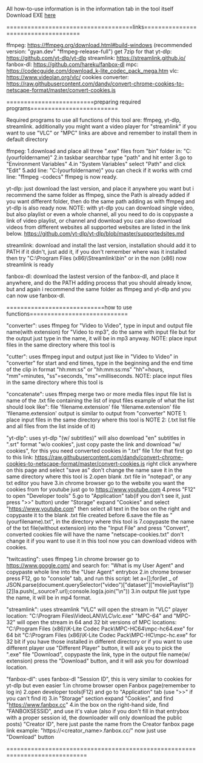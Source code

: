 All how-to-use information is in the information tab in the tool itself
Download EXE [here](https://github.com/OppaiEcchi/DownloaderConverterCutter/releases)


====================================links====================================

ffmpeg:  https://ffmpeg.org/download.html#build-windows
(recommended version: "gyan.dev" "ffmpeg-release-full") get 7zip for that
yt-dlp: https://github.com/yt-dlp/yt-dlp
streamlink: https://streamlink.github.io/
fanbox-dl: https://github.com/hareku/fanbox-dl
mpc: https://codecguide.com/download_k-lite_codec_pack_mega.htm
vlc: https://www.videolan.org/vlc/
cookies converter: https://raw.githubusercontent.com/dandv/convert-chrome-cookies-to-netscape-format/master/convert-cookies.js

=========================preparing required programs=========================

Required programs to use all functions of this tool are:
ffmpeg, yt-dlp, streamlink.
additionally you might want a video player for "streamlink"
if you want to use "VLC" or "MPC" links are above
and remember to install them in default directory

ffmpeg:
1.download and place all three ".exe" files from "bin" folder in:
    "C:\(yourfoldername)"
2.in taskbar searchbar type "path" and hit enter
3.go to "Environment Variables"
4.in "System Variables" select "Path" and click "Edit"
5.add line: "C:\(yourfoldername)"
you can check if it works with cmd line: "ffmpeg -codecs"
ffmpeg is now ready.

yt-dlp:
just download the last version, and place it anywhere you want
but i recommend the same folder as ffmpeg, since the Path is already added
if you want different folder, then do the same path adding as with ffmpeg
and yt-dlp is also ready now.
NOTE: with yt-dlp you can download single video, but also playlist
or even a whole channel, all you need to do is copypaste a link of video
playlist, or channel and download
you can also download videos from different websites
all supported websites are listed in the link below.
https://github.com/yt-dlp/yt-dlp/blob/master/supportedsites.md

streamlink:
download and install the last version, installation should add it to PATH
if it didn't, just add it, if you don't remember where was it installed
then try "C:\Program Files (x86)\Streamlink\bin" or in the non (x86)
now streamlink is ready

fanbox-dl:
download the lastest version of the fanbox-dl, and place it anywhere,
and do the PATH adding process that you should already know,
but and again i recommend the same folder as ffmpeg and yt-dlp
and you can now use fanbox-dl.

============================how to use functions============================

"converter":
uses ffmpeg
for "Video to Video", type in input and output file name(with extension)
for "Video to mp3", do the same with input file
but for the output just type in the name, it will be in mp3 anyway.
NOTE: place input files in the same directory where this tool is

"cutter":
uses ffmpeg
input and output just like in "Video to Video" in "converter"
for start and end times, type in the beginning and the end time of the clip
in format "hh:mm:ss" or "hh:mm:ss:ms"
"hh"=hours, "mm"=minutes, "ss"=seconds, "ms"=milliseconds.
NOTE: place input files in the same directory where this tool is

"concatenate":
uses ffmpeg
merge two or more media files
input file list is name of the .txt file containing the list of input files
example of what the list should look like":
file 'filename.extension' 
file 'filename.extension' 
file 'filename.extension' 
output is similar to output from "converter"
NOTE 1: place input files in the same directory where this tool is
NOTE 2: (.txt list file and all files from the list inside of it)

"yt-dlp":
uses yt-dlp
"(w/ subtitles)" will also download "en" subtitles in ".srt" format
"w/o cookies", just copy paste the link and download
"w/ cookies", for this you need converted cookies in ".txt" file
1.for that first go to this link:
    https://raw.githubusercontent.com/dandv/convert-chrome-cookies-to-netscape-format/master/convert-cookies.js
    right click anywhere on this page and select "save as"
    don't change the name
    save it in the same directory where this tool is
2.open blank .txt file in "notepad", or any txt editor you have
3.in chrome browser go to the website you want the cookies from
    for youtube just go to https://www.youtube.com
4.press "F12" to open "Developer tools"
5.go to "Application" tab(if you don't see it, just press ">>" button)
    under "Storage" expand "Cookies" and select "https://www.youtube.com"
    then select all text in the box on the right
    and copypaste it to the blank .txt file created before
6.save the file as "(yourfilename).txt", in the directory where this tool is
7.copypaste the name of the txt file(without extension) into the "Input File"    and press "Convert", converted cookies file will have the name
  "netscape-cookies.txt" don't change it if you want to use it in this tool
now you can download videos with cookies.

"twitcasting":
uses ffmpeg
1.in chrome browser go to https://www.google.com/ and search for:
    "What is my User Agent"
    and copypaste whole line into the "User Agent" entrybox
2.in chrome browser press F12, go to "console" tab, and run this script:
    let a=[];for(let _ of JSON.parse(document.querySelector("video")["dataset"]["moviePlaylist"])[2])a.push(_.source?.url);console.log(a.join("\n"))
3.in output file just type the name, it will be in mp4 format.

"streamlink":
uses streamlink
"VLC" will open the stream in "VLC" player
location:
"C:\Program Files\VideoLAN\VLC\vlc.exe"
"MPC-64" and "MPC-32" will open the stream in 64 and 32 bit versions of MPC
locations:
"C:\Program Files (x86)\K-Lite Codec Pack\MPC-HC64\mpc-hc64.exe" for 64 bit
"C:\Program Files (x86)\K-Lite Codec Pack\MPC-HC\mpc-hc.exe" for 32 bit
if you have those installed in different directory
or if you want to use different player
use "Different Player" button, it will ask you to pick the ".exe" file
"Download", copypaste the link, type in the output file name(w/ extension)
press the "Download" button, and it will ask you for download location.

"fanbox-dl":
uses fanbox-dl
"Session ID", this is very similar to cookies for yt-dlp but even easier
1.in chrome browser open Fanbox page(remember to log in)
2.open developer tools(F12) and go to "Application" tab
    (use ">>" if you can't find it)
3.in "Storage" section expand "Cookies", and find "https://www.fanbox.cc"
4.in the box on the right-hand side, find "FANBOXSESSID", and use it's value
    (also if you don't fill in that entrybox with a proper session id,
    the downloader will only download the public posts)
"Creator ID", here just paste the name from the Creator fanbox page link
    example: "https://<creator_name>.fanbox.cc/"
now just use "Download" button

=============================================================================
